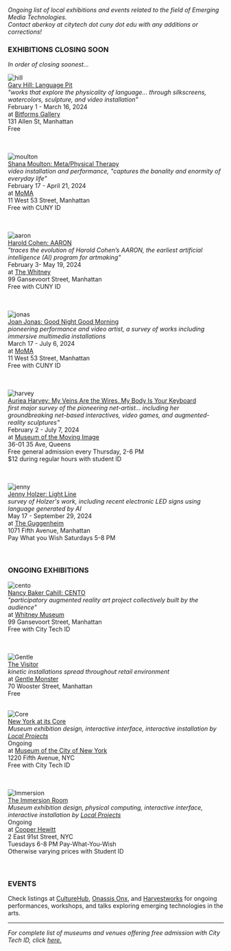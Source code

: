_Ongoing list of local exhibitions and events related to the field of Emerging Media Technologies.    
Contact aberkoy at citytech dot cuny dot edu with any additions or corrections!_
  

### EXHIBITIONS CLOSING SOON    
_In order of closing soonest..._ 



![hill](https://bitforms.art/wp-content/uploads/2024/01/language-pit_filled-1-1024x686.png)  
[Gary Hill: Language Pit](https://bitforms.art/exhibition/gary-hill-language-pit/)  
_"works that explore the physicality of language... through silkscreens, watercolors, sculpture, and video installation"_  
February 1 - March 16, 2024  
at [Bitforms Gallery](https://bitforms.art/)     
131 Allen St, Manhattan   
Free    
<br/><br/>
 
  ![moulton](https://www.moma.org/d/assets/W1siZiIsIjIwMjQvMDEvMTgvMXNyeXdueXJhcl8wMV8xOF8yNF9TaGFuYV9Nb3VsdG9uX01ldGFfUGh5c2ljYWxfVGhlcmFweV9NREVfSGVyb19JbWFnZS5qcGciXSxbInAiLCJjb252ZXJ0IiwiLXF1YWxpdHkgOTAgLXJlc2l6ZSAyMDAweDIwMDBcdTAwM2UiXV0/01-18-24_Shana-Moulton-Meta:Physical-Therapy_MDE-Hero-Image.jpg?sha=6acdfe0f0db9c74c)  
  [Shana Moulton: Meta/Physical Therapy](https://www.moma.org/calendar/exhibitions/5644)  
  _video installation and performance, "captures the banality and enormity of everyday life"_    
  February 17 - April 21, 2024    
  at [MoMA](https://www.moma.org/)  
  11 West 53 Street, Manhattan  
  Free with CUNY ID    
  <br/><br/>

  ![aaron](https://whitneymedia.org/assets/image/829947/large_T_2023_208_cropped.jpg)  
  [Harold Cohen: AARON](https://whitney.org/exhibitions/harold-cohen-aaron)  
  _"traces the evolution of Harold Cohen’s AARON, the earliest artificial intelligence (AI) program for artmaking"_    
 February 3- May 19, 2024    
  at [The Whitney](https://whitney.org/)  
  99 Gansevoort Street, Manhattan  
  Free with CUNY ID    
  <br/><br/>

![jonas](https://www.moma.org/d/assets/W1siZiIsIjIwMjEvMDkvMjgvbnZ2eGRpOXdxX0RvdWJsZUx1bmFyRG9nX1ZpZGVvU3RpbGwuanBnIl0sWyJwIiwiY29udmVydCIsIi1xdWFsaXR5IDkwIC1yZXNpemUgMjAwMHgyMDAwXHUwMDNlIl1d/DoubleLunarDog_VideoStill.jpg?sha=483cff569078b568)  
  [Joan Jonas: Good Night Good Morning](https://www.moma.org/calendar/exhibitions/5367)  
  _pioneering performance and video artist, a survey of works including immersive multimedia installations_    
  March 17 - July 6, 2024    
  at [MoMA](https://www.moma.org/)  
  11 West 53 Street, Manhattan  
  Free with CUNY ID    
  <br/><br/>

  ![harvey](https://movingimage.org/wp-content/uploads/2023/06/Auriea.jpg)  
  [Auriea Harvey: My Veins Are the Wires, My Body Is Your Keyboard](https://movingimage.org/event/auriea-harvey/)  
  _first major survey of the pioneering net-artist... including her groundbreaking net-based interactives, video games, and augmented-reality sculptures"_    
  February 2 - July 7, 2024    
  at [Museum of the Moving Image](https://movingimage.us/event/global-mode/)  
  36-01 35 Ave, Queens    
  Free general admission every Thursday, 2-6 PM    
  $12 during regular hours with student ID    
  <br/><br/>

  ![jenny](https://www.guggenheim.org/wp-content/uploads/2023/12/gen-press-mockup-installation-holzer-led.jpg)  
  [Jenny Holzer: Light Line](https://www.guggenheim.org/exhibition/jenny-holzer)  
  _survey of Holzer's work, including recent electronic LED signs using language generated by AI_    
  May 17 - September 29, 2024    
  at [The Guggenheim](https://www.guggenheim.org/)  
  1071 Fifth Avenue, Manhattan  
  Pay What you Wish Saturdays 5-8 PM  
  <br/><br/>
 

### ONGOING EXHIBITIONS 
![cento](https://whitneymedia.org/assets/image/829165/large_RS73494_Nancy_Baker_Cahill_Cento_sketch.jpg)  
[Nancy Baker Cahill: CENTO](https://whitney.org/exhibitions/cento)     
_"participatory augmented reality art project collectively built by the audience"_  
at [Whitney Museum](https://whitney.org/)    
99 Gansevoort Street, Manhattan  
Free with City Tech ID  
<br/><br/>


![Gentle](https://video-images.vice.com/_uncategorized/1540831407391-Gentle-Monster-New-York-FS_1.jpeg?resize=1575:*)      
[The Visitor](https://garage.vice.com/en_us/article/bj49n8/gentle-monster-sunglasses-store)    
_kinetic installations spread throughout retail environment_          
at [Gentle Monster](https://www.gentlemonster.com/)      
70 Wooster Street, Manhattan  
Free
<br/><br/> 

![Core](https://untappedcities.com/wp-content/uploads/2016/11/New-York-At-Its-Core-Exhibition-Museum-of-the-City-of-New-York-408.jpg)  
[New York at its Core](http://thecreatorsproject.vice.com/blog/redesign-new-york-city-museum-experience)    
_Museum exhibition design, interactive interface, interactive installation by [Local Projects](http://localprojects.com)_  
Ongoing      
at [Museum of the City of New York](http://mcny.org/nyatitscore)    
1220 Fifth Avenue, NYC  
Free with City Tech ID      
 <br/><br/>

![Immersion](https://www.cooperhewitt.org/wp-content/uploads/2014/10/Instagram_slider_2001w-e1456870197713.jpg)    
[The Immersion Room](https://www.cooperhewitt.org/events/current-exhibitions/immersion-room/)   
_Museum exhibition design, physical computing, interactive interface, interactive installation by [Local Projects](http://localprojects.com)_    
Ongoing       
at [Cooper Hewitt](http://www.cooperhewitt.org)   
2 East 91st Street, NYC  
Tuesdays 6-8 PM Pay-What-You-Wish   
Otherwise varying prices with Student ID    
  <br/><br/>     
         


### EVENTS      

Check listings at [CultureHub](https://www.culturehub.org/events), [Onassis Onx](https://www.onx.studio/onx-public-programs), and [Harvestworks](https://www.harvestworks.org/category/events/happening-now/) for ongoing performances, workshops, and talks exploring emerging technologies in the arts.


  
------- 
  
_For complete list of museums and venues offering free admission with City Tech ID, click [here.](https://www.cuny.edu/academics/current-initiatives/cuny-arts/#p9)_
  
  

   
